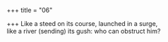 +++
title = "06"

+++
Like a steed on its course, launched in a surge,  
like a river (sending) its gush: who can obstruct him?  